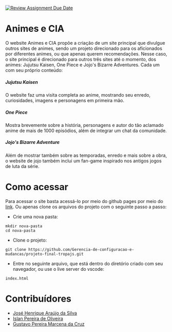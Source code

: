 [![Review Assignment Due Date](https://classroom.github.com/assets/deadline-readme-button-24ddc0f5d75046c5622901739e7c5dd533143b0c8e959d652212380cedb1ea36.svg)](https://classroom.github.com/a/rps_RRg3)


# Animes e CIA

O website Animes e CIA propõe a criação de um site principal que divulgue outros sites de animes, sendo um projeto direcionado para os aficionados por diferentes animes, ou que apenas querem recomendações. Nesse caso, o site principal é direcionado para outros três sites até o momento, dos animes: Jujutsu Kaisen, One Piece e Jojo's Bizarre Adventures. Cada um com seu próprio conteúdo:

##### Jujutsu Kaisen

O website faz uma visita completa ao anime, mostrando seu enredo, curiosidades, imagens e personagens em primeira mão.

##### One Piece 

Mostra brevemente sobre a história, personagens e autor do tão aclamado anime de mais de 1000 episódios, além de integrar um chat da comunidade.

##### Jojo's Bizarre Adventure

Além de mostrar também sobre as temporadas, enredo e mais sobre a obra, o website de jojo também inclui um fan-game inspirado nos antigos jogos de luta da série.

# Como acessar

Para acessar o site basta acessá-lo por meio do github pages por meio do [link](https://gerencia-de-configuracao-e-mudancas.github.io/projeto-final-tropajs/). Ou apenas clone os arquivos do projeto com o seguinte passo a passo: 
* Crie uma nova pasta:
```
mkdir nova-pasta
cd nova-pasta
```
* Clone o projeto:
```
git clone https://github.com/Gerencia-de-configuracao-e-mudancas/projeto-final-tropajs.git
```
* Entre no seguinte arquivo, que está dentro do diretório criado com seu navegador, ou use o live server do vscode:
```
index.html
```

# Contribuídores

* [José Henrique Araújo da Silva](https://github.com/JoseHenrique1) 
* [Islan Pereira de Oliveira](https://github.com/IslanP1) 
* [Gustavo Pereira Marcena da Cruz](https://github.com/GustavoPMarcena)
